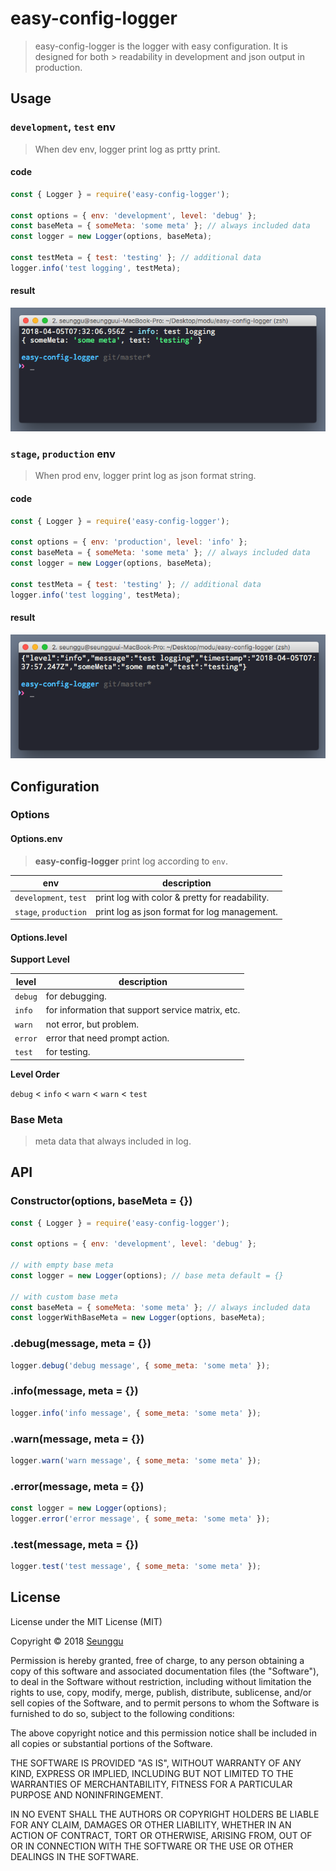 # easy-config-logger

> easy-config-logger is the logger with easy configuration. It is designed for both > readability in development and json output in production.

## Usage

### `development`, `test` env

> When dev env, logger print log as prtty print.

#### code

```javascript
const { Logger } = require('easy-config-logger');

const options = { env: 'development', level: 'debug' };
const baseMeta = { someMeta: 'some meta' }; // always included data
const logger = new Logger(options, baseMeta);

const testMeta = { test: 'testing' }; // additional data
logger.info('test logging', testMeta);
```

#### result
![test1](./img/test1.png)

### `stage`, `production` env

> When prod env, logger print log as json format string.

#### code

```javascript
const { Logger } = require('easy-config-logger');

const options = { env: 'production', level: 'info' };
const baseMeta = { someMeta: 'some meta' }; // always included data
const logger = new Logger(options, baseMeta);

const testMeta = { test: 'testing' }; // additional data
logger.info('test logging', testMeta);
```

#### result
![test2](./img/test2.png)

## Configuration

### Options

#### Options.env
> **easy-config-logger** print log according to `env`.

| env | description |
| --- | --- |
| `development`, `test` | print log with color & pretty for readability. |
| `stage`, `production` | print log as json format for log management. |

#### Options.level

**Support Level**

| level | description |
| --- | --- |
| `debug` | for debugging. |
| `info` | for information that support service matrix, etc. |
| `warn` | not error, but problem. |
| `error` | error that need prompt action. |
| `test` | for testing. |


**Level Order**

`debug` < `info` < `warn` < `warn` < `test` 



### Base Meta
> meta data that always included in log.

## API

### Constructor(options, baseMeta = {})

```javascript
const { Logger } = require('easy-config-logger');

const options = { env: 'development', level: 'debug' };

// with empty base meta
const logger = new Logger(options); // base meta default = {}

// with custom base meta
const baseMeta = { someMeta: 'some meta' }; // always included data
const loggerWithBaseMeta = new Logger(options, baseMeta);
```

### .debug(message, meta = {})
```javascript
logger.debug('debug message', { some_meta: 'some meta' });
```

### .info(message, meta = {})
```javascript
logger.info('info message', { some_meta: 'some meta' });
```

### .warn(message, meta = {})
```javascript
logger.warn('warn message', { some_meta: 'some meta' });
```

### .error(message, meta = {})
```javascript
const logger = new Logger(options);
logger.error('error message', { some_meta: 'some meta' });
```

### .test(message, meta = {})
```javascript
logger.test('test message', { some_meta: 'some meta' });
```

## License
License under the MIT License (MIT)

Copyright © 2018 [Seunggu](https://github.com/seunggu)

Permission is hereby granted, free of charge, to any person obtaining a copy of this software and associated documentation files (the "Software"), to deal in the Software without restriction, including without limitation the rights to use, copy, modify, merge, publish, distribute, sublicense, and/or sell copies of the Software, and to permit persons to whom the Software is furnished to do so, subject to the following conditions:

The above copyright notice and this permission notice shall be included in all copies or substantial portions of the Software.

THE SOFTWARE IS PROVIDED "AS IS", WITHOUT WARRANTY OF ANY KIND, EXPRESS OR IMPLIED, INCLUDING BUT NOT LIMITED TO THE WARRANTIES OF MERCHANTABILITY, FITNESS FOR A PARTICULAR PURPOSE AND NONINFRINGEMENT.

IN NO EVENT SHALL THE AUTHORS OR COPYRIGHT HOLDERS BE LIABLE FOR ANY CLAIM, DAMAGES OR OTHER LIABILITY, WHETHER IN AN ACTION OF CONTRACT, TORT OR OTHERWISE, ARISING FROM, OUT OF OR IN CONNECTION WITH THE SOFTWARE OR THE USE OR OTHER DEALINGS IN THE SOFTWARE.
